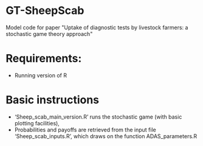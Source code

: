 # GT-SheepScab
Model code for paper "Uptake of diagnostic tests by livestock farmers: a stochastic game theory approach"


# Requirements:
- Running version of R

# Basic instructions

- ‘Sheep_scab_main_version.R’ runs the stochastic game (with basic plotting facilities), 
- Probabilities and payoffs are retrieved from the input file ‘Sheep_scab_inputs.R’, which draws on the function ADAS_parameters.R
